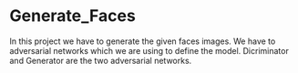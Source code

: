 # Generate_Faces
In this project we have to generate the given faces images.
We have to adversarial networks which we are using to define the model.
Dicriminator and Generator are the two adversarial networks.



